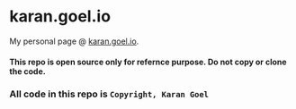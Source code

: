 karan.goel.io
=======

My personal page @ [karan.goel.io](http://karan.goel.io/).

#### This repo is open source only for refernce purpose. **Do not copy or clone the code.**

### All code in this repo is `Copyright, Karan Goel`
